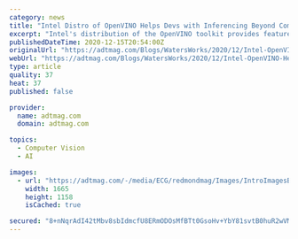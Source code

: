 ```yaml
---
category: news
title: "Intel Distro of OpenVINO Helps Devs with Inferencing Beyond Computer Vision"
excerpt: "Intel's distribution of the OpenVINO toolkit provides features that take inference beyond computer vision into new use cases."
publishedDateTime: 2020-12-15T20:54:00Z
originalUrl: "https://adtmag.com/Blogs/WatersWorks/2020/12/Intel-OpenVINO-Helps-Devs-with-Inferencing.aspx"
webUrl: "https://adtmag.com/Blogs/WatersWorks/2020/12/Intel-OpenVINO-Helps-Devs-with-Inferencing.aspx"
type: article
quality: 37
heat: 37
published: false

provider:
  name: adtmag.com
  domain: adtmag.com

topics:
  - Computer Vision
  - AI

images:
  - url: "https://adtmag.com/-/media/ECG/redmondmag/Images/IntroImagesBigSmall/ColorfulLightsBig.jpg"
    width: 1665
    height: 1158
    isCached: true

secured: "8+nNqrAdI42tMbv8sbIdmcfU8ERmODOsMfBTt0GsoHv+YbY81svtB0huR2wVMIeXGmYz9ZSIDDDuxYdER4z9MIM16egLXR0kBZSXHJj0Qpy7ZH85UGMIxMz9o2paLw/nl85YDgrfBB6PvtngrdORojFaGkBqRlIyGCJNUpz/CiA7Aekn+bBSTUvOAINEPWPliorQ3XpM23J1V+IOVOHslh8GyB01/OYwpZndobIS6FImyVnKigakOvmQDizPMrIh0oeg4sljmCOb+CFZDcFC5tACkQwyimEoyr4eus2c1mH4+r4jaHV2lTXGzmg2kj6CRppOdxbB2MqWU/8FsCfRUNtmfpo1rSkQ1mdbUUH1jk0=;nwsf3cls598rEFi4mKymbA=="
---
```



